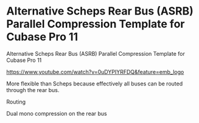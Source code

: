 # Alternative Scheps Rear Bus (ASRB) Parallel Compression Template for Cubase Pro 11
Alternative Scheps Rear Bus (ASRB) Parallel Compression Template for Cubase Pro 11


https://www.youtube.com/watch?v=0uDYPIYRFDQ&feature=emb_logo

More flexible than Scheps because effectively all buses can be routed through the rear bus.

Routing

Dual mono compression on the rear bus

